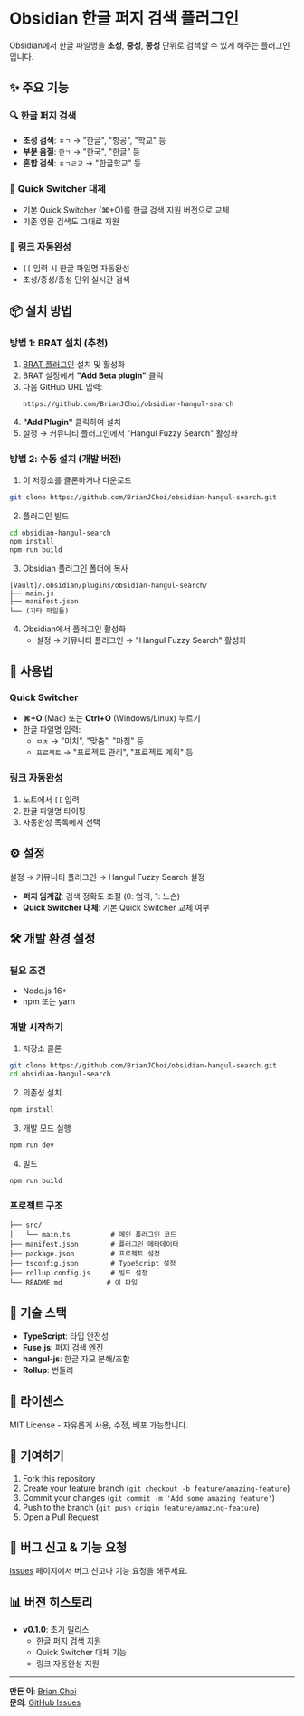 # Obsidian 한글 퍼지 검색 플러그인

Obsidian에서 한글 파일명을 **초성**, **중성**, **종성** 단위로 검색할 수 있게 해주는 플러그인입니다.

## ✨ 주요 기능

### 🔍 **한글 퍼지 검색**
- **초성 검색**: `ㅎㄱ` → "한글", "항공", "학교" 등
- **부분 음절**: `한ㄱ` → "한국", "한글" 등  
- **혼합 검색**: `ㅎㄱㄹ교` → "한글학교" 등

### 🚀 **Quick Switcher 대체**
- 기본 Quick Switcher (⌘+O)를 한글 검색 지원 버전으로 교체
- 기존 영문 검색도 그대로 지원

### 🔗 **링크 자동완성**
- `[[` 입력 시 한글 파일명 자동완성
- 초성/중성/종성 단위 실시간 검색

## 📦 설치 방법

### 방법 1: BRAT 설치 (추천)

1. [BRAT 플러그인](https://github.com/TfTHacker/obsidian42-brat) 설치 및 활성화
2. BRAT 설정에서 **"Add Beta plugin"** 클릭
3. 다음 GitHub URL 입력:
   ```
   https://github.com/BrianJChoi/obsidian-hangul-search
   ```
4. **"Add Plugin"** 클릭하여 설치
5. 설정 → 커뮤니티 플러그인에서 "Hangul Fuzzy Search" 활성화

### 방법 2: 수동 설치 (개발 버전)

1. 이 저장소를 클론하거나 다운로드
```bash
git clone https://github.com/BrianJChoi/obsidian-hangul-search.git
```

2. 플러그인 빌드
```bash
cd obsidian-hangul-search
npm install
npm run build
```

3. Obsidian 플러그인 폴더에 복사
```
[Vault]/.obsidian/plugins/obsidian-hangul-search/
├── main.js
├── manifest.json
└── (기타 파일들)
```

4. Obsidian에서 플러그인 활성화
   - 설정 → 커뮤니티 플러그인 → "Hangul Fuzzy Search" 활성화

## 🎯 사용법

### Quick Switcher
- **⌘+O** (Mac) 또는 **Ctrl+O** (Windows/Linux) 누르기
- 한글 파일명 입력:
  - `ㅁㅊ` → "미치", "맞춤", "마침" 등
  - `프로젝트` → "프로젝트 관리", "프로젝트 계획" 등

### 링크 자동완성
1. 노트에서 `[[` 입력
2. 한글 파일명 타이핑
3. 자동완성 목록에서 선택

## ⚙️ 설정

설정 → 커뮤니티 플러그인 → Hangul Fuzzy Search 설정

- **퍼지 임계값**: 검색 정확도 조절 (0: 엄격, 1: 느슨)
- **Quick Switcher 대체**: 기본 Quick Switcher 교체 여부

## 🛠 개발 환경 설정

### 필요 조건
- Node.js 16+ 
- npm 또는 yarn

### 개발 시작하기

1. 저장소 클론
```bash
git clone https://github.com/BrianJChoi/obsidian-hangul-search.git
cd obsidian-hangul-search
```

2. 의존성 설치
```bash
npm install
```

3. 개발 모드 실행
```bash
npm run dev
```

4. 빌드
```bash
npm run build
```

### 프로젝트 구조
```
├── src/
│   └── main.ts          # 메인 플러그인 코드
├── manifest.json        # 플러그인 메타데이터
├── package.json         # 프로젝트 설정
├── tsconfig.json        # TypeScript 설정
├── rollup.config.js     # 빌드 설정
└── README.md           # 이 파일
```

## 🔧 기술 스택

- **TypeScript**: 타입 안전성
- **Fuse.js**: 퍼지 검색 엔진  
- **hangul-js**: 한글 자모 분해/조합
- **Rollup**: 번들러

## 📝 라이센스

MIT License - 자유롭게 사용, 수정, 배포 가능합니다.

## 🤝 기여하기

1. Fork this repository
2. Create your feature branch (`git checkout -b feature/amazing-feature`)
3. Commit your changes (`git commit -m 'Add some amazing feature'`)
4. Push to the branch (`git push origin feature/amazing-feature`)
5. Open a Pull Request

## 🐛 버그 신고 & 기능 요청

[Issues](https://github.com/BrianJChoi/obsidian-hangul-search/issues) 페이지에서 버그 신고나 기능 요청을 해주세요.

## 📊 버전 히스토리

- **v0.1.0**: 초기 릴리스
  - 한글 퍼지 검색 지원
  - Quick Switcher 대체 기능
  - 링크 자동완성 지원

---

**만든 이**: [Brian Choi](https://github.com/BrianJChoi)  
**문의**: [GitHub Issues](https://github.com/BrianJChoi/obsidian-hangul-search/issues)